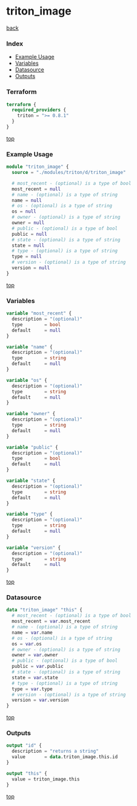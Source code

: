 # triton_image

[back](../triton.md)

### Index

- [Example Usage](#example-usage)
- [Variables](#variables)
- [Datasource](#datasource)
- [Outputs](#outputs)

### Terraform

```terraform
terraform {
  required_providers {
    triton = ">= 0.8.1"
  }
}
```

[top](#index)

### Example Usage

```terraform
module "triton_image" {
  source = "./modules/triton/d/triton_image"

  # most_recent - (optional) is a type of bool
  most_recent = null
  # name - (optional) is a type of string
  name = null
  # os - (optional) is a type of string
  os = null
  # owner - (optional) is a type of string
  owner = null
  # public - (optional) is a type of bool
  public = null
  # state - (optional) is a type of string
  state = null
  # type - (optional) is a type of string
  type = null
  # version - (optional) is a type of string
  version = null
}
```

[top](#index)

### Variables

```terraform
variable "most_recent" {
  description = "(optional)"
  type        = bool
  default     = null
}

variable "name" {
  description = "(optional)"
  type        = string
  default     = null
}

variable "os" {
  description = "(optional)"
  type        = string
  default     = null
}

variable "owner" {
  description = "(optional)"
  type        = string
  default     = null
}

variable "public" {
  description = "(optional)"
  type        = bool
  default     = null
}

variable "state" {
  description = "(optional)"
  type        = string
  default     = null
}

variable "type" {
  description = "(optional)"
  type        = string
  default     = null
}

variable "version" {
  description = "(optional)"
  type        = string
  default     = null
}
```

[top](#index)

### Datasource

```terraform
data "triton_image" "this" {
  # most_recent - (optional) is a type of bool
  most_recent = var.most_recent
  # name - (optional) is a type of string
  name = var.name
  # os - (optional) is a type of string
  os = var.os
  # owner - (optional) is a type of string
  owner = var.owner
  # public - (optional) is a type of bool
  public = var.public
  # state - (optional) is a type of string
  state = var.state
  # type - (optional) is a type of string
  type = var.type
  # version - (optional) is a type of string
  version = var.version
}
```

[top](#index)

### Outputs

```terraform
output "id" {
  description = "returns a string"
  value       = data.triton_image.this.id
}

output "this" {
  value = triton_image.this
}
```

[top](#index)